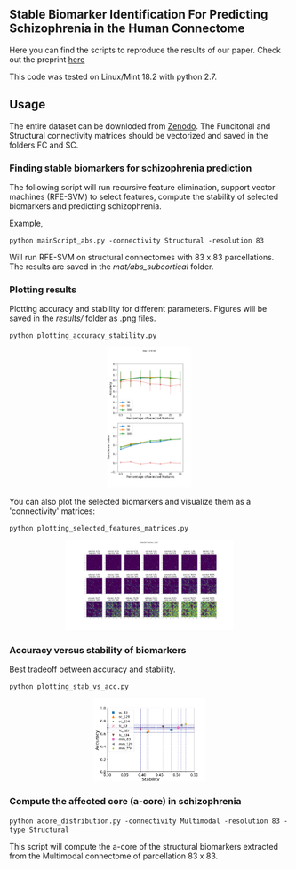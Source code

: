 ## Stable Biomarker Identification For Predicting Schizophrenia in the Human Connectome

Here you can find the scripts to reproduce the results of our paper. Check out the preprint [here](https://www.biorxiv.org/content/10.1101/711135v1)


This code was tested on Linux/Mint 18.2 with python 2.7.

## Usage
The entire dataset can be downloded from [Zenodo](https://doi.org/10.5281/zenodo.3758534). The Funcitonal and Structural connectivity matrices should be vectorized and saved in the folders FC and SC.

### Finding stable biomarkers for schizophrenia prediction
The following script will run recursive feature elimination, support vector machines (RFE-SVM) to select features, compute the stability of selected biomarkers and predicting schizophrenia. 

Example,
```
python mainScript_abs.py -connectivity Structural -resolution 83
```
Will run RFE-SVM on structural connectomes with 83 x 83 parcellations. The results are saved in the *mat/abs_subcortical* folder.

### Plotting results
Plotting accuracy and stability for different parameters. Figures will be saved in the *results/* folder as .png files.

```
python plotting_accuracy_stability.py
```
<p align="center">
<img src="results/sc_83.png" width="30%">
</p>

You can also plot the selected biomarkers and visualize them as a 'connectivity' matrices:

```
python plotting_selected_features_matrices.py
```
<p align="center">
<img src="results/m_sc_83.png" width="60%">
</p>


### Accuracy versus stability of biomarkers
Best tradeoff between accuracy and stability.
```
python plotting_stab_vs_acc.py
```
<p align="center">
<img src="results/acc_vs_stab.png" width="40%">
</p>

### Compute the affected core (a-core) in schizophrenia
```
python acore_distribution.py -connectivity Multimodal -resolution 83 -type Structural
```
This script will compute the a-core of the structural biomarkers extracted from the Multimodal connectome of parcellation 83 x 83.

